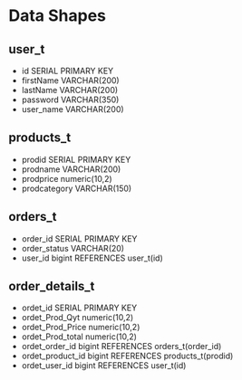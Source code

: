# Data Shapes

## user_t
- id SERIAL PRIMARY KEY
- firstName VARCHAR(200)
- lastName VARCHAR(200)
- password VARCHAR(350)
- user_name VARCHAR(200)


## products_t
- prodid SERIAL PRIMARY KEY
- prodname VARCHAR(200)
- prodprice numeric(10,2)
- prodcategory VARCHAR(150)

## orders_t
- order_id SERIAL PRIMARY KEY
- order_status VARCHAR(20)
- user_id bigint REFERENCES user_t(id)

## order_details_t
- ordet_id SERIAL PRIMARY KEY
- ordet_Prod_Qyt numeric(10,2)
- ordet_Prod_Price numeric(10,2)
- ordet_Prod_total numeric(10,2)
- ordet_order_id bigint REFERENCES orders_t(order_id)
- ordet_product_id bigint REFERENCES products_t(prodid)
- ordet_user_id bigint REFERENCES user_t(id)


